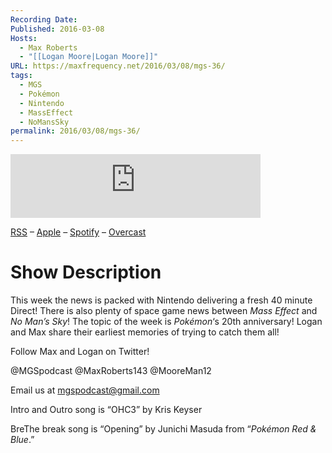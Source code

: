 ```yaml
---
Recording Date: 
Published: 2016-03-08
Hosts:
  - Max Roberts
  - "[[Logan Moore|Logan Moore]]"
URL: https://maxfrequency.net/2016/03/08/mgs-36/
tags:
  - MGS
  - Pokémon
  - Nintendo
  - MassEffect
  - NoMansSky
permalink: 2016/03/08/mgs-36/
---
```

<iframe src="https://podcasters.spotify.com/pod/show/millennialgamingspeak/embed/episodes/Episode-36-Pokmon-in---SPACE-e1adhrm/a-a6ts42q" height="102px" width="400px" frameborder="0" scrolling="no"></iframe>

[RSS](https://anchor.fm/s/74aa3858/podcast/rss) – [Apple](https://podcasts.apple.com/us/podcast/episode-3-gdc-wrap-up/id1000915981?i=1000542222515) – [Spotify](https://open.spotify.com/episode/7wePXT4Bt22LWifVLx3n8y) – [Overcast](https://overcast.fm/+EtIgeWxEU)
# Show Description

This week the news is packed with Nintendo delivering a fresh 40 minute Direct! There is also plenty of space game news between *Mass Effect* and *No Man’s Sky*! The topic of the week is *Pokémon*‘s 20th anniversary! Logan and Max share their earliest memories of trying to catch them all!

Follow Max and Logan on Twitter!

@MGSpodcast
@MaxRoberts143
@MooreMan12

Email us at mgspodcast@gmail.com

Intro and Outro song is “OHC3” by Kris Keyser

BreThe break song is “Opening” by Junichi Masuda from “*Pokémon Red & Blue*.”